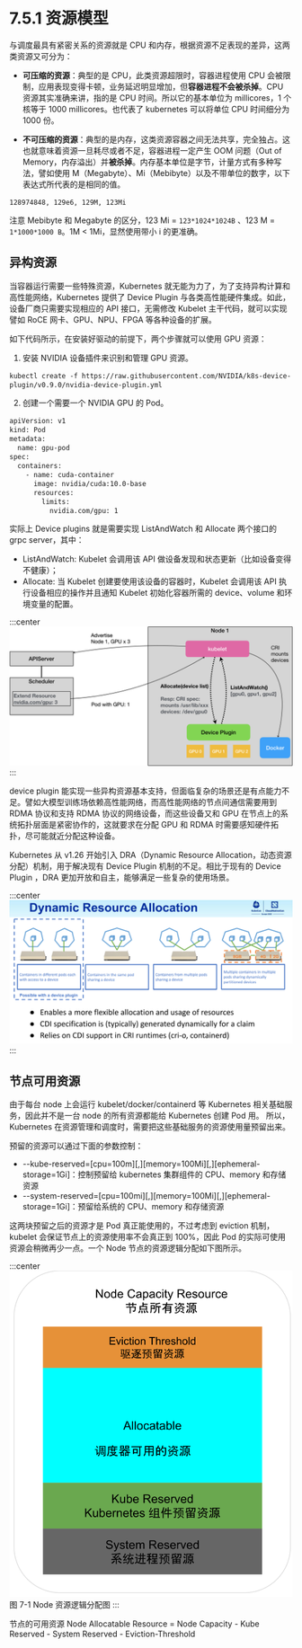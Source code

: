 # 7.5.1 资源模型

与调度最具有紧密关系的资源就是 CPU 和内存，根据资源不足表现的差异，这两类资源又可分为：

- **可压缩的资源**：典型的是 CPU，此类资源超限时，容器进程使用 CPU 会被限制，应用表现变得卡顿，业务延迟明显增加，但**容器进程不会被杀掉**。CPU 资源其实准确来讲，指的是 CPU 时间。所以它的基本单位为 millicores，1 个核等于 1000 millicores。也代表了 kubernetes 可以将单位 CPU 时间细分为 1000 份。

- **不可压缩的资源**：典型的是内存，这类资源容器之间无法共享，完全独占。这也就意味着资源一旦耗尽或者不足，容器进程一定产生 OOM 问题（Out of Memory，内存溢出）并**被杀掉**。内存基本单位是字节，计量方式有多种写法，譬如使用 M（Megabyte）、Mi（Mebibyte）以及不带单位的数字，以下表达式所代表的是相同的值。


```plain
128974848, 129e6, 129M, 123Mi
```
注意 Mebibyte 和 Megabyte 的区分，123 Mi = `123*1024*1024B` 、123 M = `1*1000*1000 B`。1M < 1Mi，显然使用带小 i 的更准确。

## 异构资源

当容器运行需要一些特殊资源，Kubernetes 就无能为力了，为了支持异构计算和高性能网络，Kubernetes 提供了 Device Plugin 与各类高性能硬件集成。如此，设备厂商只需要实现相应的 API 接口，无需修改 Kubelet 主干代码，就可以实现譬如 RoCE 网卡、GPU、NPU、FPGA 等各种设备的扩展。

如下代码所示，在安装好驱动的前提下，两个步骤就可以使用 GPU 资源：

1. 安装 NVIDIA 设备插件来识别和管理 GPU 资源。

```
kubectl create -f https://raw.githubusercontent.com/NVIDIA/k8s-device-plugin/v0.9.0/nvidia-device-plugin.yml
```

2. 创建一个需要一个 NVIDIA GPU 的 Pod。

```
apiVersion: v1
kind: Pod
metadata:
  name: gpu-pod
spec:
  containers:
    - name: cuda-container
      image: nvidia/cuda:10.0-base
      resources:
        limits:
          nvidia.com/gpu: 1
```

实际上 Device plugins 就是需要实现 ListAndWatch 和 Allocate 两个接口的 grpc server，其中：

- ListAndWatch: Kubelet 会调用该 API 做设备发现和状态更新（比如设备变得不健康）；
- Allocate: 当 Kubelet 创建要使用该设备的容器时，Kubelet 会调用该 API 执行设备相应的操作并且通知 Kubelet 初始化容器所需的 device、volume 和环境变量的配置。

:::center
  ![](../assets/device-plugin.png)<br/>
:::

device plugin 能实现一些异构资源基本支持，但面临复杂的场景还是有点能力不足。譬如大模型训练场依赖高性能网络，而高性能网络的节点间通信需要用到 RDMA 协议和支持 RDMA 协议的网络设备，而这些设备又和 GPU 在节点上的系统拓扑层面是紧密协作的，这就要求在分配 GPU 和 RDMA 时需要感知硬件拓扑，尽可能就近分配这种设备。

Kubernetes 从 v1.26 开始引入 DRA（Dynamic Resource Allocation，动态资源分配）机制，用于解决现有 Device Plugin 机制的不足。相比于现有的 Device Plugin ，DRA 更加开放和自主，能够满足一些复杂的使用场景。

:::center
  ![](../assets/DRA.png)<br/>
:::


## 节点可用资源

由于每台 node 上会运行 kubelet/docker/containerd 等 Kubernetes 相关基础服务，因此并不是一台 node 的所有资源都能给 Kubernetes 创建 Pod 用。 所以，Kubernetes 在资源管理和调度时，需要把这些基础服务的资源使用量预留出来。

预留的资源可以通过下面的参数控制：

- --kube-reserved=[cpu=100m][,][memory=100Mi][,][ephemeral-storage=1Gi]：控制预留给 kubernetes 集群组件的 CPU、memory 和存储资源
- --system-reserved=[cpu=100mi][,][memory=100Mi][,][ephemeral-storage=1Gi]：预留给系统的 CPU、memory 和存储资源


这两块预留之后的资源才是 Pod 真正能使用的，不过考虑到 eviction 机制，kubelet 会保证节点上的资源使用率不会真正到 100%，因此 Pod 的实际可使用资源会稍微再少一点。一个 Node 节点的资源逻辑分配如下图所示。

:::center
  ![](../assets/k8s-resource.svg)<br/>
  图 7-1 Node 资源逻辑分配图
:::

节点的可用资源 Node Allocatable Resource = Node Capacity - Kube Reserved - System Reserved - Eviction-Threshold




